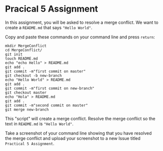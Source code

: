 # Pracical 5 Assignment

In this assignment, you will be asked to resolve a merge conflict. We want to create a `README.md` that says `"Hello World"`.

Copy and paste these commands on your command line and press `return`:

```
mkdir MergeConflict
cd MergeConflict/
git init
touch README.md
echo "echo Hello" > README.md
git add .
git commit -m"first commit on master"
git checkout -b new-branch
echo "Hello World" > README.md
git add .
git commit -m"first commit on new-branch"
git checkout master
echo "Hola" > README.md
git add .
git commit -m"second commit on master"
git merge new-branch
```

This "script" will create a merge conflict. Resolve the merge conflict so the text in `README.md` is `"Hello World"`.

Take a screenshot of your command line showing that you have resolved the merge conflict
and upload your screenshot to a new Issue titled `Practical 5 Assignment`. 
